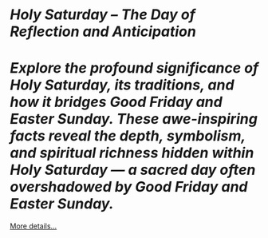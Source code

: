 # *Holy Saturday – The Day of Reflection and Anticipation*

# *Explore the profound significance of Holy Saturday, its traditions, and how it bridges Good Friday and Easter Sunday. These awe-inspiring facts reveal the depth, symbolism, and spiritual richness hidden within Holy Saturday — a sacred day often overshadowed by Good Friday and Easter Sunday.*

[More details…](https://spiritualkhazaana.com/web-stories/holy-saturday-the-day-of-reflection-and-anticipation/)
